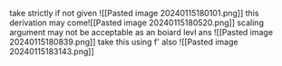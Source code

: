 take strictly if not given
![[Pasted image 20240115180101.png]]
this derivation may come![[Pasted image 20240115180520.png]]
scaling argument may not be acceptable as an boiard levl ans
![[Pasted image 20240115180839.png]]
take this using f' also
![[Pasted image 20240115183143.png]]
